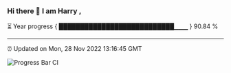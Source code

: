 ### Hi there 👋 I am Harry , 

⏳ Year progress { ███████████████████████████▁▁▁ } 90.84 %

---

⏰ Updated on Mon, 28 Nov 2022 13:16:45 GMT

![Progress Bar CI](https://github.com/duykhang68/duykhang68/workflows/Progress%20Bar%20CI/badge.svg)
